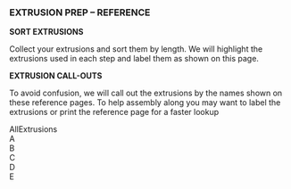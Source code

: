 ### EXTRUSION PREP – REFERENCE


<div class="content-wrapper">
<div class="image-container text-container">
<strong class="image-text title">SORT EXTRUSIONS</strong>
<p class="image-text">
Collect your extrusions and sort them by length. We will highlight the
extrusions used in each step and label them as shown on this page.
</p>
</div>
<div class="image-container text-container">
<strong class="image-text title">EXTRUSION CALL-OUTS</strong>
<p class="image-text">
To avoid confusion, we will call out the extrusions by the names shown on 
these reference pages.
To help assembly along you may want to label the extrusions or print the reference page for a faster lookup
</p>
</div>
</div>
<div class="content-wrapper container fullPage">
<div class="image-container fullPage">
<object type="image/svg+xml" data="../images\Vectors\Extrusions\micron_manual_extrusions\micron_manual_extrusions_main.svg" class="assemble_img">
AllExtrusions
</object>
<div class="text-bubble bubble-green"  style="top: -1%; left: 15.65%; width:15%">A</div>
<div class="text-bubble bubble-green"  style="top: 18.5%; left: 50.1%; width:45%">B</div>
<div class="text-bubble bubble-green"  style="top: 23%; left: 79.5%; width:6%">C</div>
<div class="text-bubble bubble-green"  style="top: 27.5%; left: 86.9%; width:1%">D</div>
<div class="text-bubble bubble-green"  style="top: 46.3%;left: 91.85%;width:1%">E</div>
</div>
</div>
